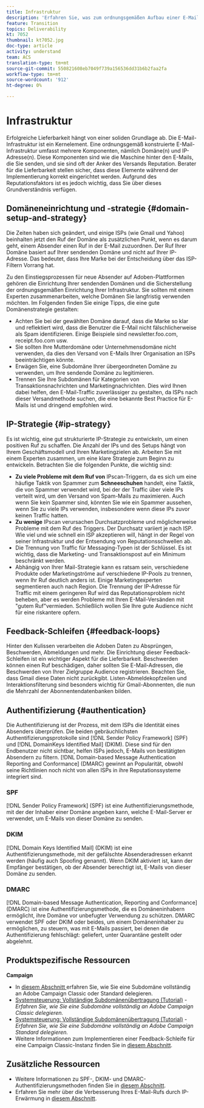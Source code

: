 ```yaml
---
title: Infrastruktur
description: 'Erfahren Sie, was zum ordnungsgemäßen Aufbau einer E-Mail-Infrastruktur erforderlich ist. '
feature: Transition
topics: Deliverability
kt: 7052
thumbnail: kt7052.jpg
doc-type: article
activity: understand
team: ACS
translation-type: tm+mt
source-git-commit: 550821608eb7049f739a156536dd31b6b2faa2fa
workflow-type: tm+mt
source-wordcount: '912'
ht-degree: 0%

---
```



# Infrastruktur

Erfolgreiche Lieferbarkeit hängt von einer soliden Grundlage ab. Die E-Mail-Infrastruktur ist ein Kernelement. Eine ordnungsgemäß konstruierte E-Mail-Infrastruktur umfasst mehrere Komponenten, nämlich Domäne(n) und IP-Adresse(n). Diese Komponenten sind wie die Maschine hinter den E-Mails, die Sie senden, und sie sind oft der Anker des Versands Reputation. Berater für die Lieferbarkeit stellen sicher, dass diese Elemente während der Implementierung korrekt eingerichtet werden. Aufgrund des Reputationsfaktors ist es jedoch wichtig, dass Sie über dieses Grundverständnis verfügen.

## Domäneneinrichtung und -strategie {#domain-setup-and-strategy}

Die Zeiten haben sich geändert, und einige ISPs (wie Gmail und Yahoo) beinhalten jetzt den Ruf der Domäne als zusätzlichen Punkt, wenn es darum geht, einem Absender einen Ruf in der E-Mail zuzuordnen. Der Ruf Ihrer Domäne basiert auf Ihrer sendenden Domäne und nicht auf Ihrer IP-Adresse. Das bedeutet, dass Ihre Marke bei der Entscheidung über das ISP-Filtern Vorrang hat.

Zu den Einstiegsprozessen für neue Absender auf Adoben-Plattformen gehören die Einrichtung Ihrer sendenden Domänen und die Sicherstellung der ordnungsgemäßen Einrichtung Ihrer Infrastruktur. Sie sollten mit einem Experten zusammenarbeiten, welche Domänen Sie langfristig verwenden möchten. Im Folgenden finden Sie einige Tipps, die eine gute Domänenstrategie gestalten:

* Achten Sie bei der gewählten Domäne darauf, dass die Marke so klar und reflektiert wird, dass die Benutzer die E-Mail nicht fälschlicherweise als Spam identifizieren. Einige Beispiele sind newsletter.foo.com, receipt.foo.com usw.
* Sie sollten Ihre Mutterdomäne oder Unternehmensdomäne nicht verwenden, da dies den Versand von E-Mails Ihrer Organisation an ISPs beeinträchtigen könnte.
* Erwägen Sie, eine Subdomäne Ihrer übergeordneten Domäne zu verwenden, um Ihre sendende Domäne zu legitimieren.
* Trennen Sie Ihre Subdomänen für Kategorien von Transaktionsnachrichten und Marketingnachrichten. Dies wird Ihnen dabei helfen, den E-Mail-Traffic zuverlässiger zu gestalten, da ISPs nach dieser Versandmethode suchen, die eine bekannte Best Practice für E-Mails ist und dringend empfohlen wird.

## IP-Strategie {#ip-strategy}

Es ist wichtig, eine gut strukturierte IP-Strategie zu entwickeln, um einen positiven Ruf zu schaffen. Die Anzahl der IPs und des Setups hängt von Ihrem Geschäftsmodell und Ihren Marketingzielen ab. Arbeiten Sie mit einem Experten zusammen, um eine klare Strategie zum Beginn zu entwickeln. Betrachten Sie die folgenden Punkte, die wichtig sind:

* **Zu viele Probleme mit dem Ruf von** IPscan-Triggern, da es sich um eine häufige Taktik von Spammer zum  **Schneeschuhen** handelt, eine Taktik, die von Spammer verwendet wird, bei der der Traffic über viele IPs verteilt wird, um den Versand von Spam-Mails zu maximieren. Auch wenn Sie kein Spammer sind, könnten Sie wie ein Spammer aussehen, wenn Sie zu viele IPs verwenden, insbesondere wenn diese IPs zuvor keinen Traffic hatten.
* **Zu wenige** IPscan verursachen Durchsatzprobleme und möglicherweise Probleme mit dem Ruf des Triggers. Der Durchsatz variiert je nach ISP. Wie viel und wie schnell ein ISP akzeptieren will, hängt in der Regel von seiner Infrastruktur und der Entsendung von Reputationsschwellen ab.
* Die Trennung von Traffic für Messaging-Typen ist der Schlüssel. Es ist wichtig, dass die Marketing- und Transaktionspost auf ein Minimum beschränkt werden.
* Abhängig von Ihrer Mail-Strategie kann es ratsam sein, verschiedene Produkte oder Marketingströme auf verschiedene IP-Pools zu trennen, wenn Ihr Ruf deutlich anders ist. Einige Marketingexperten segmentieren auch nach Region. Die Trennung der IP-Adresse für Traffic mit einem geringeren Ruf wird das Reputationsproblem nicht beheben, aber es werden Probleme mit Ihren E-Mail-Versänden mit &quot;gutem Ruf&quot;vermieden. Schließlich wollen Sie Ihre gute Audience nicht für eine riskantere opfern.

## Feedback-Schleifen {#feedback-loops}

Hinter den Kulissen verarbeiten die Adoben Daten zu Absprüngen, Beschwerden, Abmeldungen und mehr. Die Einrichtung dieser Feedback-Schleifen ist ein wichtiger Aspekt für die Lieferbarkeit. Beschwerden können einen Ruf beschädigen, daher sollten Sie E-Mail-Adressen, die Beschwerden von Ihrer Zielgruppe Audience registrieren. Beachten Sie, dass Gmail diese Daten nicht zurückgibt. Listen-Abmeldekopfzeilen und Interaktionsfilterung sind besonders wichtig für Gmail-Abonnenten, die nun die Mehrzahl der Abonnentendatenbanken bilden.

## Authentifizierung {#authentication}

Die Authentifizierung ist der Prozess, mit dem ISPs die Identität eines Absenders überprüfen. Die beiden gebräuchlichsten Authentifizierungsprotokolle sind [!DNL Sender Policy Framework] (SPF) und [!DNL DomainKeys Identified Mail] (DKIM). Diese sind für den Endbenutzer nicht sichtbar, helfen ISPs jedoch, E-Mails von bestätigten Absendern zu filtern. [!DNL Domain-based Message Authentication Reporting and Conformance] (DMARC) gewinnt an Popularität, obwohl seine Richtlinien noch nicht von allen ISPs in ihre Reputationssysteme integriert sind.

### SPF

[!DNL Sender Policy Framework] (SPF) ist eine Authentifizierungsmethode, mit der der Inhaber einer Domäne angeben kann, welche E-Mail-Server er verwendet, um E-Mails von dieser Domäne zu senden.

### DKIM

[!DNL Domain Keys Identified Mail] (DKIM) ist eine Authentifizierungsmethode, mit der gefälschte Absenderadressen erkannt werden (häufig auch Spoofing genannt). Wenn DKIM aktiviert ist, kann der Empfänger bestätigen, ob der Absender berechtigt ist, E-Mails von dieser Domäne zu senden.

### DMARC

[!DNL Domain-based Message Authentication, Reporting and Conformance] (DMARC) ist eine Authentifizierungsmethode, die es Domäneninhabern ermöglicht, ihre Domäne vor unbefugter Verwendung zu schützen. DMARC verwendet SPF oder DKIM oder beides, um einem Domäneninhaber zu ermöglichen, zu steuern, was mit E-Mails passiert, bei denen die Authentifizierung fehlschlägt: geliefert, unter Quarantäne gestellt oder abgelehnt.

## Produktspezifische Ressourcen

**Campaign**

* In [diesem Abschnitt ](/help/putting-it-in-practice/ac-domain-name-setup.md) erfahren Sie, wie Sie eine Subdomäne vollständig an Adobe Campaign Classic oder Standard delegieren.
* [Systemsteuerung: Vollständige Subdomänenübertragung (Tutorial)](https://experienceleague.corp.adobe.com/docs/campaign-classic-learn/control-panel/subdomains-and-certificates/subdomain-delegation.html)  -  *Erfahren Sie, wie Sie eine Subdomäne vollständig an Adobe Campaign Classic delegieren.*
* [Systemsteuerung: Vollständige Subdomänenübertragung (Tutorial)](https://experienceleague.corp.adobe.com/docs/campaign-standard-learn/control-panel/subdomains-and-certificates/subdomain-delegation.html)  -  *Erfahren Sie, wie Sie eine Subdomäne vollständig an Adobe Campaign Standard delegieren.*
* Weitere Informationen zum Implementieren einer Feedback-Schleife für eine Campaign Classic-Instanz finden Sie in [diesem Abschnitt](/help/putting-it-in-practice/acc-technical-recommendations.md#feedback-loop-acc).

## Zusätzliche Ressourcen

* Weitere Informationen zu SPF-, DKIM- und DMARC-Authentifizierungsmethoden finden Sie in [diesem Abschnitt](/help/additional-resources/authentication.md).
* Erfahren Sie mehr über die Verbesserung Ihres E-Mail-Rufs durch IP-Erwärmung in [diesem Abschnitt](/help/additional-resources/increase-reputation-with-ip-warming.md).
